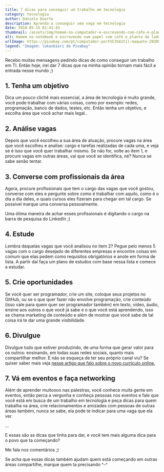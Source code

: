 ```yaml
---
title: 7 dicas para conseguir um trabalho em tecnologia
category: tecnologia
author: Daniela Duarte
description: Aprenda a conseguir uma vaga em tecnologia
date: 2018-05-15 01:41:43
thumbnail: /assets/img/homem-no-computador-e-escrevendo-com-cafe-e-planta-do-lado.jpg
alt: Homem no notebook e escrevendo num papel com café e planta do lado
urlImage: https://pixabay.com/pt/computador-port%C3%A1til-maquete-2838921/
legend: "Imagem: lukasbieri de Pixabay"
---
```

Recebo muitas mensagens pedindo dicas de como conseguir um trabalho em TI. Então hoje, irei dar 7 dicas que na minha opinião tornam mais fácil a entrada nesse mundo ;)

## 1. Tenha um objetivo

Dica um pouco clichê mais essencial, a área de tecnologia é muito grande, você pode trabalhar com várias coisas, como por exemplo: redes, programação, banco de dados, testes, etc. Então tenha um objetivo, e escolha área que você achar mais legal..

## 2. Análise vagas

Depois que você escolheu a sua área de atuação, procure vagas na área que você escolheu e analise: cargo e tarefas realizadas de cada uma, e veja se é isso que você quer trabalhar mesmo. Se não for, volte ao item 1, e procure vagas em outras áreas, vai que você se identifica, né? Nunca se sabe senão tentar.

## 3. Converse com profissionais da área

Agora, procure profissionais que tem o cargo das vagas que você gostou, converse com eles e pergunte sobre como é trabalhar com aquilo, como é o dia a dia deles, e quais cursos eles fizeram para chegar em tal cargo. Se possível marque uma conversa pessoalmente.

Uma ótima maneira de achar esses profissionais é digitando o cargo na barra de pesquisa do LinkedIn ;)

## 4. Estude

Lembra daquelas vagas que você analisou no item 2? Pegue pelo menos 5 vagas com o cargo desejado de diferentes empresas e encontre coisas em comum que elas pedem como requisitos obrigatórios e anote em forma de lista. A partir daí faça um plano de estudos com base nessa lista e comece a estudar.

## 5. Crie oportunidades

Se você quer ser programador, crie um site, coloque seus projetos no GitHub, ou se o que quer fazer não envolve programação, crie conteúdo (isso vale para quem quer ser programador também) em texto, vídeo, áudio, ensine aos outros o que você já sabe e o que você está aprendendo, isso se chama marketing de conteúdo e além de mostrar que você sabe de tal coisa irá te dar uma grande visibilidade.

## 6. Divulgue

Divulgue tudo que estiver produzindo, de uma forma que gerar valor para os outros: ensinando, em todas suas redes sociais, quanto mais compartilhar melhor. E não se esqueça de ter seu próprio canal viu? Se quiser saber mais veja [nesse artigo que falo sobre o novo currículo online.](http://danieladuarte.com.br/blog/ti-para-todos/a-importancia-de-ter-um-site-o-novo-curriculo-online)

## 7. Vá em eventos e faça networking

Além de aprender muitoooo nas palestras, você conhece muita gente em eventos, então perca a vergonha e conheça pessoas nos eventos e fale que você está em busca de um trabalho em tecnologia e peça dicas para quem trabalha na área, crie relacionamentos e amizades com pessoas de outras áreas também, nunca se sabe, ela pode te indicar para uma vaga que ela ver.

...

E essas são as dicas que tinha para dar, e você tem mais alguma dica para o povo que ta começando?

Me fala nos comentários ;)

Se acha que essas dicas também ajudam quem está começando em outras áreas compartilhe, marque quem ta precisando ^-^